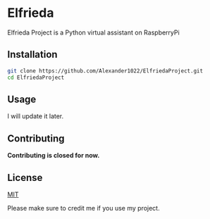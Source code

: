 # Elfrieda

Elfrieda Project is a Python virtual assistant on RaspberryPi

## Installation

```bash
git clone https://github.com/Alexander1022/ElfriedaProject.git
cd ElfriedaProject
```

## Usage

I will update it later.

## Contributing
**Contributing is closed for now.**

## License
[MIT](https://choosealicense.com/licenses/mit/)

Please make sure to credit me if you use my project.
